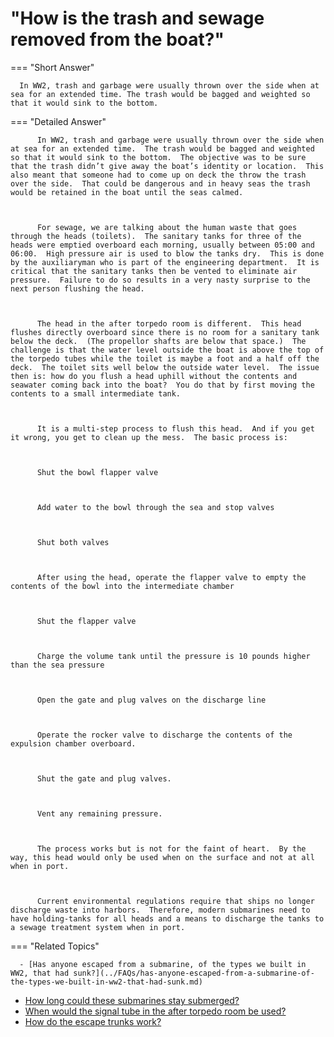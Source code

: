 # "How is the trash and sewage removed from the boat?"

  === "Short Answer"

      In WW2, trash and garbage were usually thrown over the side when at sea for an extended time. The trash would be bagged and weighted so that it would sink to the bottom.

  === "Detailed Answer"

          In WW2, trash and garbage were usually thrown over the side when at sea for an extended time.  The trash would be bagged and weighted so that it would sink to the bottom.  The objective was to be sure that the trash didn’t give away the boat’s identity or location.  This also meant that someone had to come up on deck the throw the trash over the side.  That could be dangerous and in heavy seas the trash would be retained in the boat until the seas calmed.

          

          For sewage, we are talking about the human waste that goes through the heads (toilets).  The sanitary tanks for three of the heads were emptied overboard each morning, usually between 05:00 and 06:00.  High pressure air is used to blow the tanks dry.  This is done by the auxiliaryman who is part of the engineering department.  It is critical that the sanitary tanks then be vented to eliminate air pressure.  Failure to do so results in a very nasty surprise to the next person flushing the head.

          

          The head in the after torpedo room is different.  This head flushes directly overboard since there is no room for a sanitary tank below the deck.  (The propellor shafts are below that space.)  The challenge is that the water level outside the boat is above the top of the torpedo tubes while the toilet is maybe a foot and a half off the deck.  The toilet sits well below the outside water level.  The issue then is: how do you flush a head uphill without the contents and seawater coming back into the boat?  You do that by first moving the contents to a small intermediate tank.

          

          It is a multi-step process to flush this head.  And if you get it wrong, you get to clean up the mess.  The basic process is:

          

          Shut the bowl flapper valve

          

          Add water to the bowl through the sea and stop valves

          

          Shut both valves

          

          After using the head, operate the flapper valve to empty the contents of the bowl into the intermediate chamber

          

          Shut the flapper valve

          

          Charge the volume tank until the pressure is 10 pounds higher than the sea pressure

          

          Open the gate and plug valves on the discharge line

          

          Operate the rocker valve to discharge the contents of the expulsion chamber overboard.

          

          Shut the gate and plug valves.

          

          Vent any remaining pressure.

          

          The process works but is not for the faint of heart.  By the way, this head would only be used when on the surface and not at all when in port.

          

          Current environmental regulations require that ships no longer discharge waste into harbors.  Therefore, modern submarines need to have holding-tanks for all heads and a means to discharge the tanks to a sewage treatment system when in port.

  === "Related Topics"

      - [Has anyone escaped from a submarine, of the types we built in WW2, that had sunk?](../FAQs/has-anyone-escaped-from-a-submarine-of-the-types-we-built-in-ww2-that-had-sunk.md)
- [How long could these submarines stay submerged?](../FAQs/how-long-could-these-submarines-stay-submerged.md)
- [When would the signal tube in the after torpedo room be used?](../FAQs/when-would-the-signal-tube-in-the-after-torpedo-room-be-used.md)
- [How do the escape trunks work?](../FAQs/how-do-the-escape-trunks-work.md)
